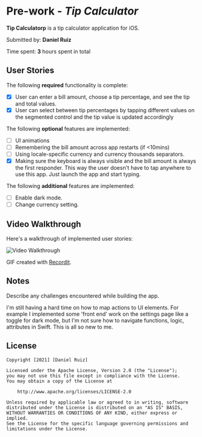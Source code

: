 # Pre-work - *Tip Calculator*

**Tip Calculatorp** is a tip calculator application for iOS.

Submitted by: **Daniel Ruiz**

Time spent: **3** hours spent in total

## User Stories

The following **required** functionality is complete:

* [x] User can enter a bill amount, choose a tip percentage, and see the tip and total values.
* [x] User can select between tip percentages by tapping different values on the segmented control and the tip value is updated accordingly

The following **optional** features are implemented:

* [ ] UI animations
* [ ] Remembering the bill amount across app restarts (if <10mins)
* [ ] Using locale-specific currency and currency thousands separators.
* [x] Making sure the keyboard is always visible and the bill amount is always the first responder. This way the user doesn't have to tap anywhere to use this app. Just launch the app and start typing.

The following **additional** features are implemented:

- [ ] Enable dark mode.
- [ ] Change currency setting.

## Video Walkthrough

Here's a walkthrough of implemented user stories:

<img src='http://g.recordit.co/ZsrvqluTGs.gif' title='Video Walkthrough' width='' alt='Video Walkthrough' />

GIF created with [Recordit](https://recordit.co/).

## Notes

Describe any challenges encountered while building the app.

I'm still having a hard time on how to map actions to UI elements. For example I implemented some 'front end' work on the settings page like a toggle for dark mode, but I'm not sure how to navigate functions, logic, attributes in Swift. This is all so new to me.

## License

    Copyright [2021] [Daniel Ruiz]

    Licensed under the Apache License, Version 2.0 (the "License");
    you may not use this file except in compliance with the License.
    You may obtain a copy of the License at

        http://www.apache.org/licenses/LICENSE-2.0

    Unless required by applicable law or agreed to in writing, software
    distributed under the License is distributed on an "AS IS" BASIS,
    WITHOUT WARRANTIES OR CONDITIONS OF ANY KIND, either express or implied.
    See the License for the specific language governing permissions and
    limitations under the License.
